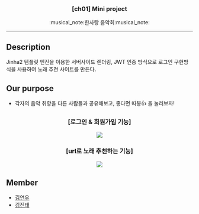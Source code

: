 <h3 align="center">[ch01] Mini project</h3>
<p align="center">
  :musical_note:한사랑 음악회:musical_note:
</p>

* * *
## Description
Jinha2 템플릿 엔진을 이용한 서버사이드 렌더링, JWT 인증 방식으로 로그인 구현방식을 사용하여 노래 추천 사이트를 만든다.


## Our purpose
* 각자의 음악 취향을 다른 사람들과 공유해보고, 좋다면 따봉:+1: 을 눌러보자! 

<h3 align="center">[로그인 & 회원가입 기능] </h3>

<p align="center"><img src="https://user-images.githubusercontent.com/50096655/121306020-51f10180-c939-11eb-9637-4ddcad5e5032.gif"></img></p>






<h3 align="center"> [url로 노래 추천하는 기능]</h3>
<p align="center"><img src="https://user-images.githubusercontent.com/50096655/121307007-77cad600-c93a-11eb-99e3-b27cc6ab60d3.gif"></img></p>





## Member
* [김연우](https://github.com/Yeonwoo-Kim)
* [김진태](https://github.com/swcide)

